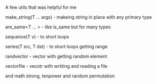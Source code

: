 A few utils that was helpful for me

make_string(T ... args)	- makeing string in place with any primary type

are_same<T ... >	- like is_same but for many types
  
sequence(T v)		- to short loops

series(T src, T dst)	- to short loops getting range 

randvector<T>		- vector with getting random element
  
vectorfile<T>		- vecotr with writting and reading a file

and math
strong, tenpower and random permutation
